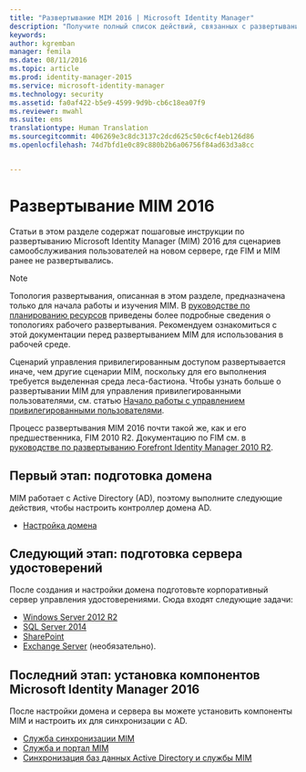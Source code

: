 ```yaml
---
title: "Развертывание MIM 2016 | Microsoft Identity Manager"
description: "Получите полный список действий, связанных с развертыванием Microsoft Identity Manager 2016 — от подготовки среды до настройки порталов."
keywords: 
author: kgremban
manager: femila
ms.date: 08/11/2016
ms.topic: article
ms.prod: identity-manager-2015
ms.service: microsoft-identity-manager
ms.technology: security
ms.assetid: fa0af422-b5e9-4599-9d9b-cb6c18ea07f9
ms.reviewer: mwahl
ms.suite: ems
translationtype: Human Translation
ms.sourcegitcommit: 406269e3c8dc3137c2dcd625c50c6cf4eb126d86
ms.openlocfilehash: 74d7bfd1e0c89c880b2b6a06756f84ad63d3a8cc


---
```


# Развертывание MIM 2016
Статьи в этом разделе содержат пошаговые инструкции по развертыванию Microsoft Identity Manager (MIM) 2016 для сценариев самообслуживания пользователей на новом сервере, где FIM и MIM ранее не развертывались.

> [!NOTE]
> Топология развертывания, описанная в этом разделе, предназначена только для начала работы и изучения MIM.  В [руководстве по планированию ресурсов](/microsoft-identity-manager/plan-design/capacity-planning-guide) приведены более подробные сведения о топологиях рабочего развертывания.  Рекомендуем ознакомиться с этой документации перед развертыванием MIM для использования в рабочей среде.

Сценарий управления привилегированным доступом развертывается иначе, чем другие сценарии MIM, поскольку для его выполнения требуется выделенная среда леса-бастиона.  Чтобы узнать больше о развертывании MIM для управления привилегированными пользователями, см. статью [Начало работы с управлением привилегированными пользователями](/microsoft-identity-manager/pam/privileged-access-management-get-started).

Процесс развертывания MIM 2016 почти такой же, как и его предшественника, FIM 2010 R2. Документацию по FIM см. в [руководстве по развертыванию Forefront Identity Manager 2010 R2](https://technet.microsoft.com/library/jj134310).

## Первый этап: подготовка домена
MIM работает с Active Directory (AD), поэтому выполните следующие действия, чтобы настроить контроллер домена AD.
- [Настройка домена](preparing-domain.md)

## Следующий этап: подготовка сервера удостоверений
После создания и настройки домена подготовьте корпоративный сервер управления удостоверениями. Сюда входят следующие задачи:
- [Windows Server 2012 R2](prepare-server-ws2012r2.md)
- [SQL Server 2014](prepare-server-sql2014.md)
- [SharePoint](prepare-server-sharepoint.md)
- [Exchange Server](prepare-server-exchange.md) (необязательно).

## Последний этап: установка компонентов Microsoft Identity Manager 2016
После настройки домена и сервера вы можете установить компоненты MIM и настроить их для синхронизации с AD.
- [Служба синхронизации MIM](install-mim-sync.md)
- [Служба и портал MIM](install-mim-service-portal.md)
- [Синхронизация баз данных Active Directory и службы MIM](install-mim-sync-ad-service.md)



<!--HONumber=Aug16_HO2-->



